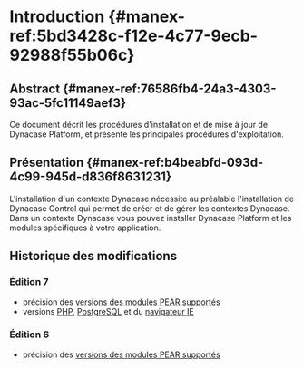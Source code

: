 # Introduction {#manex-ref:5bd3428c-f12e-4c77-9ecb-92988f55b06c}

## Abstract {#manex-ref:76586fb4-24a3-4303-93ac-5fc11149aef3}

Ce document décrit les procédures d'installation et de mise à jour de Dynacase Platform, et présente les principales procédures
 d'exploitation.

## Présentation {#manex-ref:b4beabfd-093d-4c99-945d-d836f8631231}

L'installation d'un contexte Dynacase nécessite au préalable l'installation de Dynacase Control qui permet de créer et de gérer les contextes Dynacase. Dans un contexte Dynacase vous pouvez installer Dynacase Platform et les modules spécifiques à votre application.

## Historique des modifications

### Édition 7

* précision des [versions des modules PEAR supportés](#manex-ref:5987ddd7-fd7f-4bcd-8ad6-1d9cafadd8a6)  
* versions  [PHP](#pre-req-php), [PostgreSQL](#pre-req-postgresql) et du [navigateur IE](#manex-ref:1636e34c-7f63-4cc7-84d2-721c68d69475)
   
### Édition 6

* précision des [versions des modules PEAR supportés](#manex-ref:5987ddd7-fd7f-4bcd-8ad6-1d9cafadd8a6)

